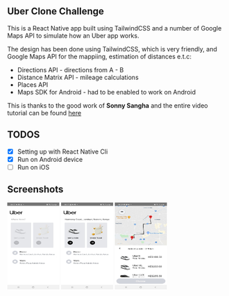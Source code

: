 ## Uber Clone Challenge
This is a React Native app built using TailwindCSS and a number of Google Maps API to simulate how an Uber app works.

The design has been done using TailwindCSS, which is very friendly, and Google Maps API for the mappiing, estimation of distances e.t.c:
- Directions API - directions from A - B
- Distance Matrix API - mileage calculations
- Places API
- Maps SDK for Android - had to be enabled to work on Android

This is thanks to the good work of **Sonny Sangha** and the entire video tutorial can be found [here](https://www.youtube.com/watch?v=bvn_HYpix6s)

## TODOS
- [x] Setting up with React Native Cli
- [x] Run on Android device
- [ ] Run on iOS

## Screenshots
<img align="center" width="120" height="200" src="./screenshots/image-1.jpeg">

<img align="center" width="120" height="200" src="./screenshots/image-2.jpeg">

<img align="center" width="120" height="200" src="./screenshots/image-3.jpeg">



